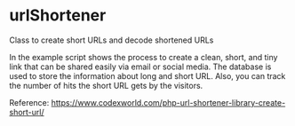 # urlShortener
Class to create short URLs and decode shortened URLs

In the example script shows the process to create a clean, short, and tiny link that can be shared easily via email or social media. The database is used to store the information about long and short URL. Also, you can track the number of hits the short URL gets by the visitors.

Reference: https://www.codexworld.com/php-url-shortener-library-create-short-url/
